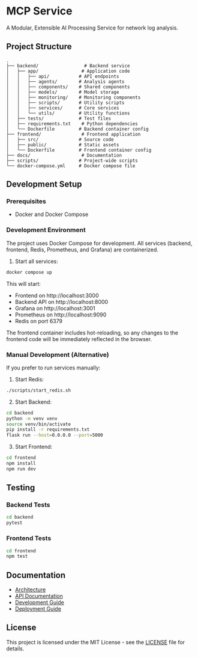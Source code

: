 # MCP Service

A Modular, Extensible AI Processing Service for network log analysis.

## Project Structure

```
.
├── backend/                 # Backend service
│   ├── app/                # Application code
│   │   ├── api/           # API endpoints
│   │   ├── agents/        # Analysis agents
│   │   ├── components/    # Shared components
│   │   ├── models/        # Model storage
│   │   ├── monitoring/    # Monitoring components
│   │   ├── scripts/       # Utility scripts
│   │   ├── services/      # Core services
│   │   └── utils/         # Utility functions
│   ├── tests/             # Test files
│   ├── requirements.txt    # Python dependencies
│   └── Dockerfile         # Backend container config
├── frontend/               # Frontend application
│   ├── src/               # Source code
│   ├── public/            # Static assets
│   └── Dockerfile         # Frontend container config
├── docs/                   # Documentation
├── scripts/               # Project-wide scripts
└── docker-compose.yml     # Docker compose file
```

## Development Setup

### Prerequisites
- Docker and Docker Compose

### Development Environment

The project uses Docker Compose for development. All services (backend, frontend, Redis, Prometheus, and Grafana) are containerized.

1. Start all services:
```bash
docker compose up
```

This will start:
- Frontend on http://localhost:3000
- Backend API on http://localhost:8000
- Grafana on http://localhost:3001
- Prometheus on http://localhost:9090
- Redis on port 6379

The frontend container includes hot-reloading, so any changes to the frontend code will be immediately reflected in the browser.

### Manual Development (Alternative)

If you prefer to run services manually:

1. Start Redis:
```bash
./scripts/start_redis.sh
```

2. Start Backend:
```bash
cd backend
python -m venv venv
source venv/bin/activate
pip install -r requirements.txt
flask run --host=0.0.0.0 --port=5000
```

3. Start Frontend:
```bash
cd frontend
npm install
npm run dev
```

## Testing

### Backend Tests
```bash
cd backend
pytest
```

### Frontend Tests
```bash
cd frontend
npm test
```

## Documentation

- [Architecture](docs/architecture.md)
- [API Documentation](docs/api.md)
- [Development Guide](docs/development.md)
- [Deployment Guide](docs/deployment.md)

## License

This project is licensed under the MIT License - see the [LICENSE](LICENSE) file for details. 